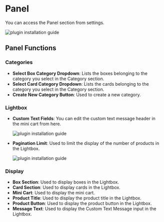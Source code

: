 # Panel

You can access the Panel section from settings.

![plugin installation guide](/assets/gift-craft/panel.png)

## Panel Functions

### Categories ###
- **Select Box Category Dropdown**: Lists the boxes belonging to the category you select in the Category section.
- **Select Card Category Dropdown**: Lists the cards belonging to the category you select in the Category section.
- **Create New Category Button**: Used to create a new category.

### Lightbox ###
- **Custom Text Fields**: You can edit the custom text message header in the mini cart from here.

  ![plugin installation guide](/assets/gift-craft/custom-text-fields.png)

- **Pagination Limit**: Used to limit the display of the number of products in the Lightbox.

  ![plugin installation guide](/assets/gift-craft/pagination-limit.png)

### Display ###
- **Box Section**: Used to display boxes in the Lightbox.
- **Card Section**: Used to display cards in the Lightbox.
- **Mini Cart**: Used to display the mini cart.
- **Product Title**: Used to display the product title in the Lightbox.
- **Product Button**: Used to display the product button in the Lightbox.
- **Message Text**: Used to display the Custom Text Message input in the Lightbox.
